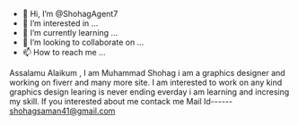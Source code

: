 - 👋 Hi, I’m @ShohagAgent7
- 👀 I’m interested in ...
- 🌱 I’m currently learning ...
- 💞️ I’m looking to collaborate on ...
- 📫 How to reach me ...

<!---
ShohagAgent7/ShohagAgent7 is a ✨ special ✨ repository because its `README.md` (this file) appears on your GitHub profile.
You can click the Preview link to take a look at your changes.
--->
Assalamu Alaikum , I am Muhammad Shohag i am a graphics designer and working on fiverr and many more site.
I am interested to work on any kind graphics design
learing is never ending everday i am learning and incresing my skill.
If you interested about me contack me 
Mail Id------ shohagsaman41@gmail.com
